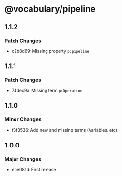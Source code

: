# @vocabulary/pipeline

## 1.1.2

### Patch Changes

- c2b8d69: Missing property `p:pipeline`

## 1.1.1

### Patch Changes

- 74dec9a: Missing term `p:Operation`

## 1.1.0

### Minor Changes

- f3f3536: Add new and missing terms (Variables, etc)

## 1.0.0

### Major Changes

- ebe081d: First release
